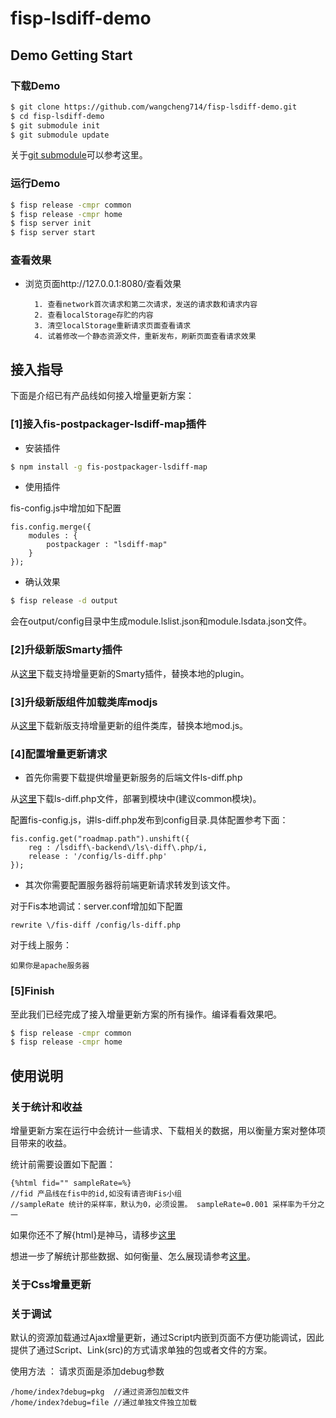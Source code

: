 fisp-lsdiff-demo
================

## Demo Getting Start

### 下载Demo

```sh
$ git clone https://github.com/wangcheng714/fisp-lsdiff-demo.git
$ cd fisp-lsdiff-demo
$ git submodule init
$ git submodule update
```

关于[git submodule](http://git-scm.com/docs/git-submodule)可以参考这里。

### 运行Demo

```sh
$ fisp release -cmpr common
$ fisp release -cmpr home
$ fisp server init
$ fisp server start
```

### 查看效果

* 浏览页面http://127.0.0.1:8080/查看效果

        1. 查看network首次请求和第二次请求，发送的请求数和请求内容
        2. 查看localStorage存贮的内容
        3. 清空localStorage重新请求页面查看请求
        4. 试着修改一个静态资源文件，重新发布，刷新页面查看请求效果

## 接入指导

下面是介绍已有产品线如何接入增量更新方案：

### [1]接入fis-postpackager-lsdiff-map插件

* 安装插件

```sh
$ npm install -g fis-postpackager-lsdiff-map
```

* 使用插件

fis-config.js中增加如下配置

	fis.config.merge({
		modules : {
			postpackager : "lsdiff-map"
		}
	});
	
* 确认效果

```sh
$ fisp release -d output
```

会在output/config目录中生成module.lslist.json和module.lsdata.json文件。

### [2]升级新版Smarty插件

从[这里](https://github.com/wangcheng714/fis-plus-lsidff-plugin)下载支持增量更新的Smarty插件，替换本地的plugin。

### [3]升级新版组件加载类库modjs

从[这里](https://github.com/2betop/mod/mod-ls.js)下载新版支持增量更新的组件类库，替换本地mod.js。

### [4]配置增量更新请求

* 首先你需要下载提供增量更新服务的后端文件ls-diff.php

从[这里](https://github.com/wangcheng714/fis-localstorage-php-backend)下载ls-diff.php文件，部署到模块中(建议common模块)。

配置fis-config.js，讲ls-diff.php发布到config目录.具体配置参考下面：

	fis.config.get("roadmap.path").unshift({
		reg : /lsdiff\-backend\/ls\-diff\.php/i,
		release : '/config/ls-diff.php'
	});

* 其次你需要配置服务器将前端更新请求转发到该文件。

对于Fis本地调试：server.conf增加如下配置

	rewrite \/fis-diff /config/ls-diff.php
		
对于线上服务：

	如果你是apache服务器
	
### [5]Finish

至此我们已经完成了接入增量更新方案的所有操作。编译看看效果吧。

```sh
$ fisp release -cmpr common
$ fisp release -cmpr home
```


## 使用说明

### 关于统计和收益

增量更新方案在运行中会统计一些请求、下载相关的数据，用以衡量方案对整体项目带来的收益。

统计前需要设置如下配置：

    {%html fid="" sampleRate=%}
    //fid 产品线在fis中的id,如没有请咨询Fis小组
    //sampleRate 统计的采样率，默认为0，必须设置。 sampleRate=0.001 采样率为千分之一
    
如果你还不了解{html}是神马，请移步[这里](http://oak.baidu.com/docs/fis-plus/user/smarty-plugin.html#html)

想进一步了解统计那些数据、如何衡量、怎么展现请参考[这里](http://fe.baidu.com/doc/oak/docs/framework/localStorage-diff.text#统计与收益)。

### 关于Css增量更新

### 关于调试
	
默认的资源加载通过Ajax增量更新，通过Script内嵌到页面不方便功能调试，因此提供了通过Script、Link(src)的方式请求单独的包或者文件的方案。

使用方法 ： 请求页面是添加debug参数
 
    /home/index?debug=pkg  //通过资源包加载文件
    /home/index?debug=file //通过单独文件独立加载

